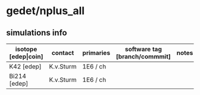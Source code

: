 # gedet/nplus_all

## simulations info

| isotope \[edep\|coin\] | contact   | primaries | software tag \[branch/commmit\]  | notes            |
| ---------------------- | --------- | --------- | :------------------------------: | ---------------- |
|  K42 \[edep\]          | K.v.Sturm | 1E6 / ch  |                                  |                  |
|  Bi214 \[edep\]        | K.v.Sturm | 1E6 / ch  |                                  |                  |
